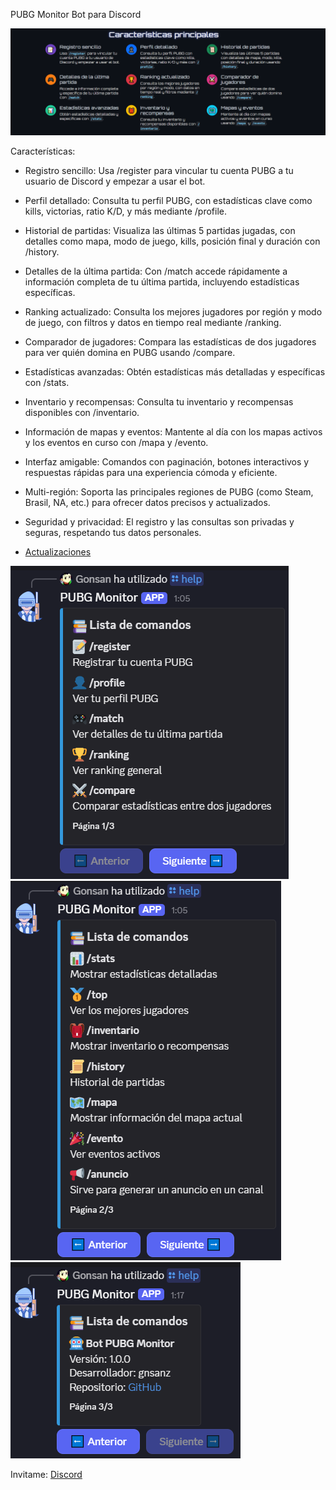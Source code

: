 PUBG Monitor Bot para Discord

![Imagen 0](https://github.com/GonsanZ/PUBG-Monitor/blob/main/intro.png)

Características:

  - Registro sencillo: Usa /register para vincular tu cuenta PUBG a tu usuario de Discord y empezar a usar el bot.
  - Perfil detallado: Consulta tu perfil PUBG, con estadísticas clave como kills, victorias, ratio K/D, y más mediante /profile.
  - Historial de partidas: Visualiza las últimas 5 partidas jugadas, con detalles como mapa, modo de juego, kills, posición final y duración con /history.
  - Detalles de la última partida: Con /match accede rápidamente a información completa de tu última partida, incluyendo estadísticas específicas.
  - Ranking actualizado: Consulta los mejores jugadores por región y modo de juego, con filtros y datos en tiempo real mediante /ranking.
  - Comparador de jugadores: Compara las estadísticas de dos jugadores para ver quién domina en PUBG usando /compare.
  - Estadísticas avanzadas: Obtén estadísticas más detalladas y específicas con /stats.
  - Inventario y recompensas: Consulta tu inventario y recompensas disponibles con /inventario.
  - Información de mapas y eventos: Mantente al día con los mapas activos y los eventos en curso con /mapa y /evento.
  - Interfaz amigable: Comandos con paginación, botones interactivos y respuestas rápidas para una experiencia cómoda y eficiente.
  - Multi-región: Soporta las principales regiones de PUBG (como Steam, Brasil, NA, etc.) para ofrecer datos precisos y actualizados.
  - Seguridad y privacidad: El registro y las consultas son privadas y seguras, respetando tus datos personales.

  - [Actualizaciones](https://github.com/GonsanZ/PUBG-Monitor/blob/main/Update.md)

![Imagen 1](https://github.com/GonsanZ/PUBG-Monitor/blob/main/help1.png)
![Imagen 2](https://github.com/GonsanZ/PUBG-Monitor/blob/main/help2.png)
![Imagen 3](https://github.com/GonsanZ/PUBG-Monitor/blob/main/help3.png)

Invitame: [Discord](https://discord.com/oauth2/authorize?client_id=1375648720573567137&permissions=8&scope=bot%20applications.commands)
